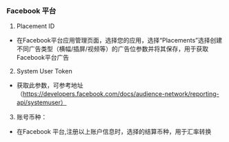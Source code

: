 ###   Facebook 平台

1. Placement ID
- 在Facebook平台应用管理页面，选择您的应用，选择“Placements”选择创建不同广告类型（横幅/插屏/视频等）的广告位参数并将其保存，用于获取Facebook平台广告

2.  System User Token
- 获取此参数，可参考地址（https://developers.facebook.com/docs/audience-network/reporting-api/systemuser）

3.  账号币种：
- 在Facebook 平台,注册以上账户信息时，选择的结算币种，用于汇率转换

